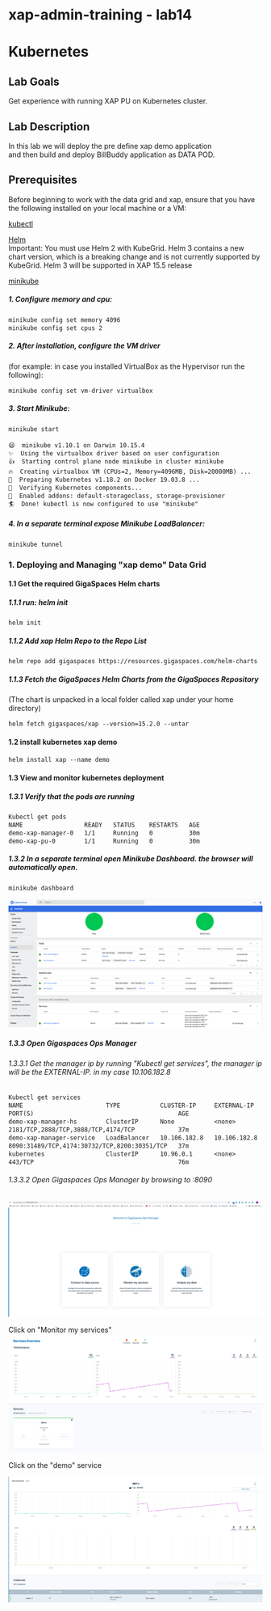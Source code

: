 # xap-admin-training - lab14

# Kubernetes

## Lab Goals

Get experience with running XAP PU on Kubernetes cluster. <br /> 

## Lab Description
In this lab we will deploy the pre define xap demo application <br /> 
and then 
build and deploy BillBuddy application as DATA POD. <br />

## Prerequisites
Before beginning to work with the data grid and xap, 
ensure that you have the following installed on your local machine or a VM: <br />

[kubectl](https://kubernetes.io/docs/tasks/tools/install-kubectl/)

[Helm](https://docs.helm.sh/using_helm/#quickstart-guide) <br />
Important: You must use Helm 2 with KubeGrid. 
Helm 3 contains a new chart version, which is a breaking change and is not currently supported by KubeGrid.
Helm 3 will be supported in XAP 15.5 release

[minikube](https://kubernetes.io/docs/setup/minikube/) <br />
##### 1. Configure memory and cpu:

    minikube config set memory 4096
    minikube config set cpus 2
    
##### 2. After installation, configure the VM driver 
(for example: in case you installed VirtualBox as the Hypervisor run the following):

    minikube config set vm-driver virtualbox
    
##### 3. Start Minikube:

    minikube start
    
    😄  minikube v1.10.1 on Darwin 10.15.4
    ✨  Using the virtualbox driver based on user configuration
    👍  Starting control plane node minikube in cluster minikube
    🔥  Creating virtualbox VM (CPUs=2, Memory=4096MB, Disk=20000MB) ...
    🐳  Preparing Kubernetes v1.18.2 on Docker 19.03.8 ...
    🔎  Verifying Kubernetes components...
    🌟  Enabled addons: default-storageclass, storage-provisioner
    🏄  Done! kubectl is now configured to use "minikube"
    
##### 4. In a separate terminal expose Minikube LoadBalancer:
 
    minikube tunnel
    

### 1. Deploying and Managing "xap demo" Data Grid
#### 1.1  Get the required GigaSpaces Helm charts
##### 1.1.1 run: helm init

    helm init

##### 1.1.2 Add xap Helm Repo to the Repo List 
 
    helm repo add gigaspaces https://resources.gigaspaces.com/helm-charts
    
##### 1.1.3 Fetch the GigaSpaces Helm Charts from the GigaSpaces Repository 
(The chart is unpacked in a local folder called xap under your home directory)

    helm fetch gigaspaces/xap --version=15.2.0 --untar
    
#### 1.2  install kubernetes xap demo
       
    helm install xap --name demo
     
#### 1.3  View and monitor kubernetes deployment
##### 1.3.1 Verify that the pods are running

    Kubectl get pods
    NAME                 READY   STATUS    RESTARTS   AGE
    demo-xap-manager-0   1/1     Running   0          30m
    demo-xap-pu-0        1/1     Running   0          30m

##### 1.3.2 In a separate terminal open Minikube Dashboard. the browser will automatically open.

    minikube dashboard
       
![Screenshot](./Pictures/Picture1.png)

##### 1.3.3 Open Gigaspaces Ops Manager
###### 1.3.3.1 Get the manager ip by running "Kubectl get services", the manager ip will be the EXTERNAL-IP. in my case 10.106.182.8

    Kubectl get services
    NAME                       TYPE           CLUSTER-IP     EXTERNAL-IP    PORT(S)                                        AGE
    demo-xap-manager-hs        ClusterIP      None           <none>         2181/TCP,2888/TCP,3888/TCP,4174/TCP            37m
    demo-xap-manager-service   LoadBalancer   10.106.182.8   10.106.182.8   8090:31489/TCP,4174:30732/TCP,8200:30351/TCP   37m
    kubernetes                 ClusterIP      10.96.0.1      <none>         443/TCP                                        76m

###### 1.3.3.2 Open Gigaspaces Ops Manager by browsing to <EXTERNAL-IP>:8090 

![Screenshot](./Pictures/Picture2.png)

Click on "Monitor my services"
![Screenshot](./Pictures/Picture3.png)

Click on the "demo" service

![Screenshot](./Pictures/Picture4.png)